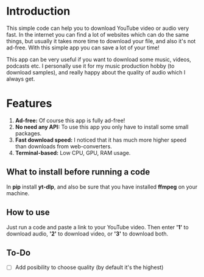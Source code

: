 # Introduction

This simple code can help you to download YouTube video or audio very fast. In the internet you can find a lot of websites which can do the same things, but usually it takes more time to download your file, and also it's not ad-free. With this simple app you can save a lot of your time!

This app can be very useful if you want to download some music, videos, podcasts etc. I personally use it for my music production hobby (to download samples), and really happy about the quality of audio which I always get.

# Features
1. **Ad-free:** Of course this app is fully ad-free!
2. **No need any API:** To use this app you only have to install some small packages.
3. **Fast download speed:** I noticed that it has much more higher speed than downloads from web-converters.
4. **Terminal-based:** Low CPU, GPU, RAM usage.

## What to install before running a code

In **pip** install **yt-dlp**, and also be sure that you have installed **ffmpeg** on your machine.

## How to use

Just run a code and paste a link to your YouTube video. Then enter **'1'** to download audio, **'2'** to download video, or **'3'** to download both.

## To-Do

- [ ] Add posibility to choose quality (by default it's the highest)
